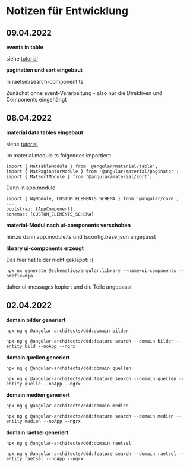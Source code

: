 # Notizen für Entwicklung

## 09.04.2022

__events in table__

siehe [tutorial](https://blog.angular-university.io/angular-material-data-table/)

__pagination und sort eingebaut__

in raetsel/search-component.ts

Zunächst ohne event-Verarbeitung - also nur die Direktiven und Components eingehängt

## 08.04.2022

__material data tables eingebaut__

siehe [tutorial](https://www.positronx.io/angular-material-8-data-table-pagination-sorting-tutorial/)

im material.module.ts folgendes importiert:

```
import { MatTableModule } from '@angular/material/table';
import { MatPaginatorModule } from '@angular/material/paginator';
import { MatSortModule } from '@angular/material/sort';
```

Dann in app.module

```
import { NgModule, CUSTOM_ELEMENTS_SCHEMA } from '@angular/core';
...
bootstrap: [AppComponent],
schemas: [CUSTOM_ELEMENTS_SCHEMA]
```

__material-Modul nach ui-components verschoben__

hierzu dann app.module.ts und tsconfig.base.json angepasst

__library ui-components erzeugt__

Das hier hat leider nicht geklappt: :(
```
npx nx generate @schematics/angular:library --name=ui-components --prefix=mja
```

daher ui-messages kopiert und die Teile angepasst

## 02.04.2022

__domain bilder generiert__

```
npx ng g @angular-architects/ddd:domain bilder

npx ng g @angular-architects/ddd:feature search --domain bilder --entity bild --noApp --ngrx
```


__domain quellen generiert__

```
npx ng g @angular-architects/ddd:domain quellen

npx ng g @angular-architects/ddd:feature search --domain quellen --entity quelle --noApp --ngrx
```


__domain medien generiert__

```
npx ng g @angular-architects/ddd:domain medien

npx ng g @angular-architects/ddd:feature search --domain medien --entity medien --noApp --ngrx
```


__domain raetsel generiert__

```
npx ng g @angular-architects/ddd:domain raetsel

npx ng g @angular-architects/ddd:feature search --domain raetsel --entity raetsel --noApp --ngrx
```
